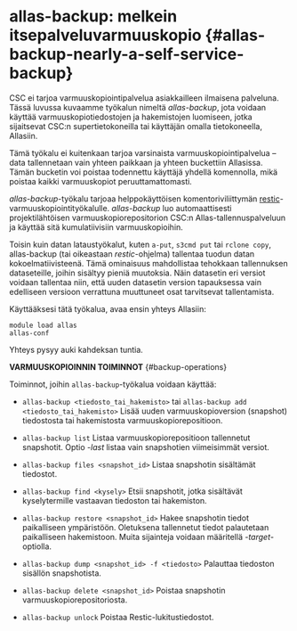 
# allas-backup: melkein itsepalveluvarmuuskopio {#allas-backup-nearly-a-self-service-backup}

CSC ei tarjoa varmuuskopiointipalvelua asiakkailleen ilmaisena palveluna. Tässä luvussa kuvaamme työkalun nimeltä _allas-backup_, jota voidaan käyttää varmuuskopiotiedostojen ja hakemistojen luomiseen, jotka sijaitsevat CSC:n supertietokoneilla tai käyttäjän omalla tietokoneella, Allasiin.

Tämä työkalu ei kuitenkaan tarjoa varsinaista varmuuskopiointipalvelua – data tallennetaan vain yhteen paikkaan ja yhteen buckettiin Allasissa. Tämän bucketin voi poistaa todennettu käyttäjä yhdellä komennolla, mikä poistaa kaikki varmuuskopiot peruuttamattomasti.

_allas-backup_-työkalu tarjoaa helppokäyttöisen komentoriviliittymän [restic](https://restic.readthedocs.io/)-varmuuskopiointityökalulle. _allas-backup_ luo automaattisesti projektilähtöisen varmuuskopiorepositorion CSC:n Allas-tallennuspalveluun ja käyttää sitä kumulatiivisiin varmuuskopioihin.

Toisin kuin datan lataustyökalut, kuten `a-put`, `s3cmd put` tai `rclone copy`, allas-backup (tai oikeastaan _restic_-ohjelma) tallentaa tuodun datan kokoelmatiivisteenä. Tämä ominaisuus mahdollistaa tehokkaan tallennuksen dataseteille, joihin sisältyy pieniä muutoksia. Näin datasetin eri versiot voidaan tallentaa niin, että uuden datasetin version tapauksessa vain edelliseen versioon verrattuna muuttuneet osat tarvitsevat tallentamista.

Käyttääksesi tätä työkalua, avaa ensin yhteys Allasiin:
```text
module load allas
allas-conf
```
Yhteys pysyy auki kahdeksan tuntia.

**VARMUUSKOPIOINNIN TOIMINNOT** {#backup-operations}

Toiminnot, joihin `allas-backup`-työkalua voidaan käyttää:

- `allas-backup <tiedosto_tai_hakemisto>` tai `allas-backup add <tiedosto_tai_hakemisto>`
  Lisää uuden varmuuskopioversion (snapshot) tiedostosta tai hakemistosta varmuuskopiorepositioon.

- `allas-backup list`
  Listaa varmuuskopiorepositioon tallennetut snapshotit. Optio _-last_ listaa vain snapshotien viimeisimmät versiot.

- `allas-backup files <snapshot_id>`
  Listaa snapshotin sisältämät tiedostot.

- `allas-backup find <kysely>`
  Etsii snapshotit, jotka sisältävät kyselytermille vastaavan tiedoston tai hakemiston.

- `allas-backup restore <snapshot_id>`
  Hakee snapshotin tiedot paikalliseen ympäristöön.
  Oletuksena tallennetut tiedot palautetaan paikalliseen hakemistoon. Muita sijainteja voidaan määritellä _-target_-optiolla.

- `allas-backup dump <snapshot_id> -f <tiedosto>`
  Palauttaa tiedoston sisällön snapshotista.

- `allas-backup delete <snapshot_id>`
  Poistaa snapshotin varmuuskopiorepositoriosta.

- `allas-backup unlock`
  Poistaa Restic-lukitustiedostot.

